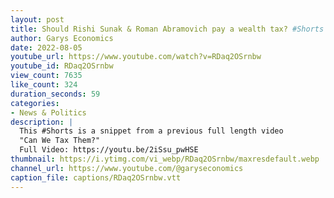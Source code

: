 ```yaml
---
layout: post
title: Should Rishi Sunak & Roman Abramovich pay a wealth tax? #Shorts
author: Garys Economics
date: 2022-08-05
youtube_url: https://www.youtube.com/watch?v=RDaq2OSrnbw
youtube_id: RDaq2OSrnbw
view_count: 7635
like_count: 324
duration_seconds: 59
categories:
- News & Politics
description: |
  This #Shorts is a snippet from a previous full length video 
  "Can We Tax Them?"
  Full Video: https://youtu.be/2iSsu_pwHSE
thumbnail: https://i.ytimg.com/vi_webp/RDaq2OSrnbw/maxresdefault.webp
channel_url: https://www.youtube.com/@garyseconomics
caption_file: captions/RDaq2OSrnbw.vtt
---
```

